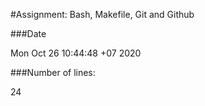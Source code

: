 #Assignment: Bash, Makefile, Git and Github

###Date

Mon Oct 26 10:44:48 +07 2020

###Number of lines:

24
